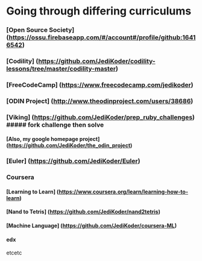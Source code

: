 # **Going through differing curriculums**

### [Open Source Society] (https://ossu.firebaseapp.com/#/account#/profile/github:16416542)
### [Codility] (https://github.com/JediKoder/codility-lessons/tree/master/codility-master)
### [FreeCodeCamp] (https://www.freecodecamp.com/jedikoder)
### [ODIN Project] (http://www.theodinproject.com/users/38686) 
### [Viking] (https://github.com/JediKoder/prep_ruby_challenges) ##### fork challenge then solve
#### [Also, my google homepage project] (https://github.com/JediKoder/the_odin_project)
### [Euler] (https://github.com/JediKoder/Euler)
### Coursera
#### [Learning to Learn] (https://www.coursera.org/learn/learning-how-to-learn)
#### [Nand to Tetris] (https://github.com/JediKoder/nand2tetris)
#### [Machine Language] (https://github.com/JediKoder/coursera-ML)
#### edx
etcetc
